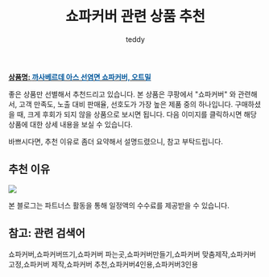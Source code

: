 ﻿---
layout: post
title:  "쇼파커버 관련 상품 추천"
author: teddy
categories: [ 가구/인테리어 ]
tags: [쇼파커버,쇼파커버뜨기,쇼파커버 파는곳,쇼파커버만들기,쇼파커버 맞춤제작,쇼파커버 고정,쇼파커버 제작,쇼파커버 추천,쇼파커버4인용,쇼파커버3인용]
image: https://static.coupangcdn.com/image/retail/images/1140931400311687-42141925-0664-4579-8aff-870004abdaa3.jpg 
description: "쿠팡에서 쇼파커버 관련 상품으로 가장 고객 선호도가 높은 제품 중 하나입니다."
---

<a href="https://link.coupang.com/re/AFFSDP?lptag=AF5385349&pageKey=1679915314&itemId=2861791333&vendorItemId=70851059070&traceid=V0-153-4aec2800a99f0a1d"><b>상품명: <font color='#01579B'>까사베르데 아스 선염면 쇼파커버, 오트밀</font></b></a>

좋은 상품만 선별해서 추천드리고 있습니다.
본 상품은 쿠팡에서 "쇼파커버" 와 관련해서, 고객 만족도, 노출 대비 판매율, 선호도가 가장 높은 제품 중의 하나입니다.
구매하셨을 때, 크게 후회가 되지 않을 상품으로 보시면 됩니다. 
다음 이미지를 클릭하시면 해당 상품에 대한 상세 내용을 보실 수 있습니다.

바쁘시다면, 추천 이유로 좀더 요약해서 설명드렸으니, 참고 부탁드립니다.

## 추천 이유 

<a href="https://link.coupang.com/re/AFFSDP?lptag=AF5385349&pageKey=1679915314&itemId=2861791333&vendorItemId=70851059070&traceid=V0-153-4aec2800a99f0a1d"><img src="https://thumbnail8.coupangcdn.com/thumbnails/remote/q89/image/retail/images/1584836005476708-a1270911-81fe-4142-b0a0-bd44947b28d7.jpg"></a> 

본 블로그는 파트너스 활동을 통해 일정액의 수수료를 제공받을 수 있습니다.

## 참고: 관련 검색어    
쇼파커버,쇼파커버뜨기,쇼파커버 파는곳,쇼파커버만들기,쇼파커버 맞춤제작,쇼파커버 고정,쇼파커버 제작,쇼파커버 추천,쇼파커버4인용,쇼파커버3인용
